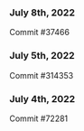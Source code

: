 ### July 8th, 2022

Commit #37466

### July 5th, 2022

Commit #314353


### July 4th, 2022

Commit #72281
